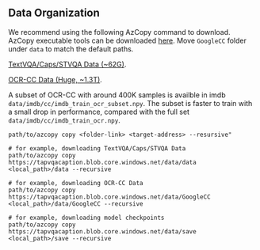 ## Data Organization
We recommend using the following AzCopy command to download.
AzCopy executable tools can be downloaded [here](https://docs.microsoft.com/en-us/azure/storage/common/storage-use-azcopy-v10#download-azcopy).
Move ``GoogleCC`` folder under ``data`` to match the default paths.

[TextVQA/Caps/STVQA Data (~62G)](https://tapvqacaption.blob.core.windows.net/data/data).

[OCR-CC Data (Huge, ~1.3T)](https://tapvqacaption.blob.core.windows.net/data/GoogleCC).

A subset of OCR-CC with around 400K samples is availble in imdb ``data/imdb/cc/imdb_train_ocr_subset.npy``. The subset is faster to train with a small drop in performance, compared with the full set ``data/imdb/cc/imdb_train_ocr.npy``.

```
path/to/azcopy copy <folder-link> <target-address> --resursive"

# for example, downloading TextVQA/Caps/STVQA Data
path/to/azcopy copy https://tapvqacaption.blob.core.windows.net/data/data <local_path>/data --recursive

# for example, downloading OCR-CC Data
path/to/azcopy copy https://tapvqacaption.blob.core.windows.net/data/GoogleCC <local_path>/data/GoogleCC --recursive

# for example, downloading model checkpoints
path/to/azcopy copy https://tapvqacaption.blob.core.windows.net/data/save <local_path>/save --recursive
```
